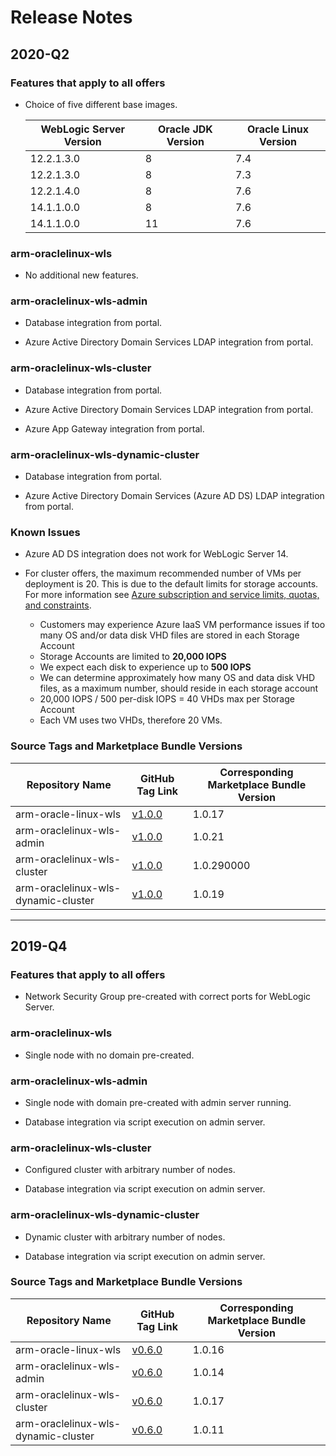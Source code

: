 # Release Notes

## 2020-Q2

### Features that apply to all offers

* Choice of five different base images.

   | WebLogic Server Version | Oracle JDK Version | Oracle Linux Version |
   |-------------------------|--------------------|----------------------|
   | 12.2.1.3.0              | 8                  | 7.4                  |
   | 12.2.1.3.0              | 8                  | 7.3                  |
   | 12.2.1.4.0              | 8                  | 7.6                  |
   | 14.1.1.0.0              | 8                  | 7.6                  |
   | 14.1.1.0.0              | 11                 | 7.6                  |

### arm-oraclelinux-wls

* No additional new features.

### arm-oraclelinux-wls-admin

* Database integration from portal.

* Azure Active Directory Domain Services LDAP integration from portal.

### arm-oraclelinux-wls-cluster

* Database integration from portal.

* Azure Active Directory Domain Services LDAP integration from portal.

* Azure App Gateway integration from portal.

### arm-oraclelinux-wls-dynamic-cluster

* Database integration from portal.

* Azure Active Directory Domain Services (Azure AD DS) LDAP integration from portal.

### Known Issues

* Azure AD DS integration does not work for WebLogic Server 14.

* For cluster offers, the maximum recommended number of VMs per deployment is 20.  This is due to the default limits for storage accounts.  For more information see [Azure subscription and service limits, quotas, and constraints](https://docs.microsoft.com/en-us/azure/azure-resource-manager/management/azure-subscription-service-limits#storage-limits).
   * Customers may experience Azure IaaS VM performance issues if too many OS and/or data disk VHD files are stored in each Storage Account
   * Storage Accounts are limited to **20,000 IOPS**
   * We expect each disk to experience up to **500 IOPS**
   * We can determine approximately how many OS and data disk VHD files, as a maximum number, should reside in each storage account
   * 20,000 IOPS / 500 per-disk IOPS = 40 VHDs max per Storage Account
   * Each VM uses two VHDs, therefore 20 VMs.

### Source Tags and Marketplace Bundle Versions

| Repository Name | GitHub Tag Link | Corresponding Marketplace Bundle Version |
|-----------------|-----------------|------------------------------------------|
| arm-oracle-linux-wls | [v1.0.0](https://github.com/wls-eng/arm-oraclelinux-wls/releases/tag/v1.0.0) | 1.0.17 |
| arm-oraclelinux-wls-admin | [v1.0.0](https://github.com/wls-eng/arm-oraclelinux-wls-admin/releases/tag/v1.0.0) | 1.0.21 |
| arm-oraclelinux-wls-cluster | [v1.0.0](https://github.com/wls-eng/arm-oraclelinux-wls-cluster/releases/tag/v1.0.0) | 1.0.290000 |
| arm-oraclelinux-wls-dynamic-cluster | [v1.0.0](https://github.com/wls-eng/arm-oraclelinux-wls-dynamic-cluster/releases/tag/v1.0.0) | 1.0.19 |

-----------------------------------------------------------------

## 2019-Q4

### Features that apply to all offers

* Network Security Group pre-created with correct ports for WebLogic Server.

### arm-oraclelinux-wls

* Single node with no domain pre-created.

### arm-oraclelinux-wls-admin

* Single node with domain pre-created with admin server running.

* Database integration via script execution on admin server.

### arm-oraclelinux-wls-cluster

* Configured cluster with arbitrary number of nodes.

* Database integration via script execution on admin server.

### arm-oraclelinux-wls-dynamic-cluster

* Dynamic cluster with arbitrary number of nodes.

* Database integration via script execution on admin server.

### Source Tags and Marketplace Bundle Versions

| Repository Name | GitHub Tag Link | Corresponding Marketplace Bundle Version |
|-----------------|-----------------|------------------------------------------|
| arm-oracle-linux-wls | [v0.6.0](https://github.com/wls-eng/arm-oraclelinux-wls/releases/tag/v0.6.0) | 1.0.16 |
| arm-oraclelinux-wls-admin | [v0.6.0](https://github.com/wls-eng/arm-oraclelinux-wls-admin/releases/tag/v0.6.0) | 1.0.14 |
| arm-oraclelinux-wls-cluster | [v0.6.0](https://github.com/wls-eng/arm-oraclelinux-wls-cluster/releases/tag/v0.6.0) | 1.0.17 |
| arm-oraclelinux-wls-dynamic-cluster | [v0.6.0](https://github.com/wls-eng/arm-oraclelinux-wls-dynamic-cluster/releases/tag/v0.6.0) | 1.0.11 |

